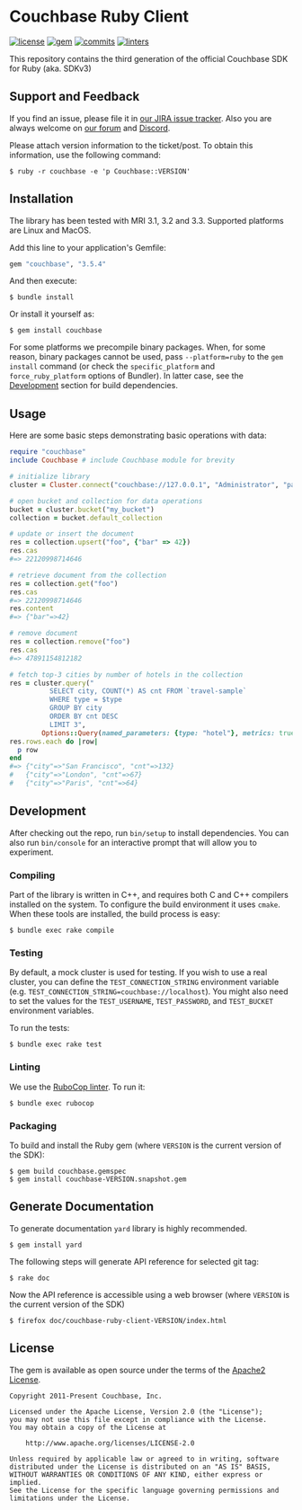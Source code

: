 # Couchbase Ruby Client

[![license](https://img.shields.io/github/license/couchbase/couchbase-ruby-client?color=brightgreen)](https://opensource.org/licenses/Apache-2.0)
[![gem](https://img.shields.io/gem/v/couchbase?color=brightgreen)](https://rubygems.org/gems/couchbase)
[![commits](https://img.shields.io/github/commits-since/couchbase/couchbase-ruby-client/latest?color=brightgreen)](https://github.com/couchbase/couchbase-ruby-client/commits/main)
[![linters](https://img.shields.io/github/actions/workflow/status/couchbase/couchbase-ruby-client/linters.yml?branch=main&label=linters)](https://github.com/couchbase/couchbase-ruby-client/actions?query=workflow%3Alinters)

This repository contains the third generation of the official Couchbase SDK for Ruby (aka. SDKv3)

## Support and Feedback

If you find an issue, please file it in [our JIRA issue tracker](https://couchbase.com/issues/browse/RCBC). Also you are
always welcome on [our forum](https://forums.couchbase.com/c/ruby-sdk) and [Discord](https://discord.com/invite/sQ5qbPZuTh).

Please attach version information to the ticket/post. To obtain this information, use the following command:

    $ ruby -r couchbase -e 'p Couchbase::VERSION'

## Installation

The library has been tested with MRI 3.1, 3.2 and 3.3. Supported platforms are Linux and MacOS.

Add this line to your application's Gemfile:

```ruby
gem "couchbase", "3.5.4"
```

And then execute:

    $ bundle install

Or install it yourself as:

    $ gem install couchbase

For some platforms we precompile binary packages. When, for some reason, binary packages cannot be used, pass
`--platform=ruby` to the `gem install` command (or check the `specific_platform` and `force_ruby_platform` options of Bundler).
In latter case, see the [Development](#development) section for build dependencies.

## Usage

Here are some basic steps demonstrating basic operations with data:

```ruby
require "couchbase"
include Couchbase # include Couchbase module for brevity

# initialize library
cluster = Cluster.connect("couchbase://127.0.0.1", "Administrator", "password")

# open bucket and collection for data operations
bucket = cluster.bucket("my_bucket")
collection = bucket.default_collection

# update or insert the document
res = collection.upsert("foo", {"bar" => 42})
res.cas
#=> 22120998714646

# retrieve document from the collection
res = collection.get("foo")
res.cas
#=> 22120998714646
res.content
#=> {"bar"=>42}

# remove document
res = collection.remove("foo")
res.cas
#=> 47891154812182

# fetch top-3 cities by number of hotels in the collection
res = cluster.query("
          SELECT city, COUNT(*) AS cnt FROM `travel-sample`
          WHERE type = $type
          GROUP BY city
          ORDER BY cnt DESC
          LIMIT 3",
        Options::Query(named_parameters: {type: "hotel"}, metrics: true))
res.rows.each do |row|
  p row
end
#=> {"city"=>"San Francisco", "cnt"=>132}
#   {"city"=>"London", "cnt"=>67}
#   {"city"=>"Paris", "cnt"=>64}
```

## Development

After checking out the repo, run `bin/setup` to install dependencies. You can also run `bin/console` for an interactive
prompt that will allow you to experiment.

### Compiling

Part of the library is written in C++, and requires both C and C++ compilers installed on the system. To configure the build
environment it uses `cmake`. When these tools are installed, the build process is easy:

    $ bundle exec rake compile

### Testing

By default, a mock cluster is used for testing. If you wish to use a real cluster, you can define the
`TEST_CONNECTION_STRING` environment variable (e.g. `TEST_CONNECTION_STRING=couchbase://localhost`). You might also need to set the values for the `TEST_USERNAME`, `TEST_PASSWORD`, and `TEST_BUCKET`
 environment variables.

To run the tests:

    $ bundle exec rake test

### Linting

We use the [RuboCop linter](https://rubocop.org/). To run it:

    $ bundle exec rubocop

### Packaging

To build and install the Ruby gem (where `VERSION` is the current version of the SDK):

    $ gem build couchbase.gemspec
    $ gem install couchbase-VERSION.snapshot.gem

## Generate Documentation

To generate documentation `yard` library is highly recommended.

    $ gem install yard

The following steps will generate API reference for selected git tag:

    $ rake doc

Now the API reference is accessible using a web browser (where `VERSION` is the current version of the SDK)

    $ firefox doc/couchbase-ruby-client-VERSION/index.html

## License

The gem is available as open source under the terms of the [Apache2 License](https://opensource.org/licenses/Apache-2.0).

    Copyright 2011-Present Couchbase, Inc.

    Licensed under the Apache License, Version 2.0 (the "License");
    you may not use this file except in compliance with the License.
    You may obtain a copy of the License at

        http://www.apache.org/licenses/LICENSE-2.0

    Unless required by applicable law or agreed to in writing, software
    distributed under the License is distributed on an "AS IS" BASIS,
    WITHOUT WARRANTIES OR CONDITIONS OF ANY KIND, either express or implied.
    See the License for the specific language governing permissions and
    limitations under the License.
